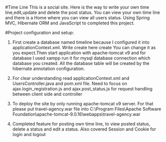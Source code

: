 #Time Line
This is a social site. Here is the way to write your own time line,edit,update and delete the post status. You can view your own time line and there is a Home where you can view all users status. Using Spring MVC, Hibernate ORM and JavaScript to completed this project.

#Project configuration and setup:

1) First create a database named timeline because I configured it into applicationContext.xml. Write create here
<prop key="hibernate.hbm2ddl.auto"> create </prop><!-- create or update database like "create" or "update" -->
You can change it as you expect.Then start application with apache-tomcat v9 and for database I used xampp run it for mysql database connection which database you created. All the database table will be created by the hibernate annotation configuration.

2) For clear understanding read applicationContext.xml and UsersController.java and pom.xml file. Need to focus on ajax.login_registration.js and ajax.post_status.js for request handling between client side and controller

3) To deploy the site by only running  apache-tomcat v9 server. For that please put travel-agency.war file into
C:\Program Files\Apache Software Foundation\apache-tomcat-9.0.16\webapps\travel-agency.war

4) Completed feature for posting own time line, to view posted status, delete a status and edit a status. Also covered Session and Cookie for login and logout 

